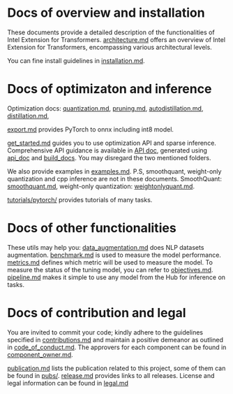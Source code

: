# Docs of overview and installation
These documents provide a detailed description of the functionalities of Intel Extension for Transformers.
[architecture.md](architecture.md) offers an overview of Intel Extension for Transformers, encompassing various architectural levels.

You can fine install guidelines in [installation.md](installation.md).

# Docs of optimizaton and inference

Optimization docs: [quantization.md](quantization.md), [pruning.md](pruning.md), [autodistillation.md](autodistillation.md), [distillation.md](distillation.md), 

[export.md](export.md) provides PyTorch to onnx including int8 model.

[get_started.md](get_started.md) guides you to use optimization API and sparse inference. Comprehensive API guidance is available in [API doc](https://intel.github.io/intel-extension-for-transformers/latest/docs/Welcome.html), generated using [api_doc](api_doc) and [build_docs](build_docs). You may disregard the two mentioned folders. 

We also provide examples in [examples.md](examples.md). P.S, smoothquant, weight-only quantization and cpp inference are not in these documents. SmoothQuant: [smoothquant.md](smoothquant.md), weight-only quantization: [weightonlyquant.md](weightonlyquant.md).

[tutorials/pytorch/](tutorials/pytorch) provides tutorials of many tasks.

# Docs of other functionalities

These utils may help you:
[data_augmentation.md](data_augmentation.md) does NLP datasets augmentation.
[benchmark.md](benchmark.md) is used to measure the model performance. 
[metrics.md](metrics.md) defines which metric will be used to measure the model.
To measure the status of the tuning model, you can refer to [objectives.md](objectives.md).
[pipeline.md](pipeline.md) makes it simple to use any model from the Hub for inference on tasks.

# Docs of contribution and legal

You are invited to commit your code; kindly adhere to the guidelines specified in [contributions.md](contributions.md) and maintain a positive demeanor as outlined in [code_of_conduct.md](code_of_conduct.md). The approvers for each component can be found in [component_owner.md](component_owner.md).


[publication.md](publication.md) lists the publication related to this project, some of them can be found in [pubs/](pubs/).
[release.md](release.md) provides links to all releases. License and legal information can be found in [legal.md](legal.md)
